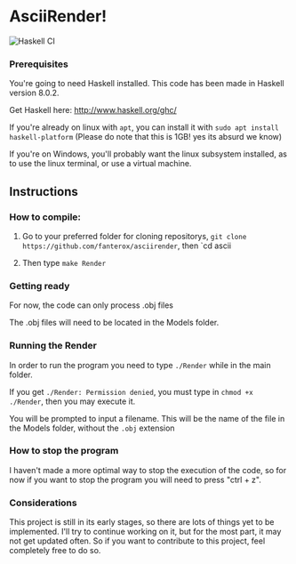 # AsciiRender!

![Haskell CI](https://github.com/flleeppyy/AsciiRender/workflows/Haskell%20CI/badge.svg)

### Prerequisites

You're going to need Haskell installed. This code has been made in Haskell version 8.0.2.

Get Haskell here: http://www.haskell.org/ghc/ 

If you're already on linux with `apt`, you can install it with `sudo apt install haskell-platform` (Please do note that this is 1GB! yes its absurd we know)

If you're on Windows, you'll probably want the linux subsystem installed, as to use the linux terminal, or use a virtual machine.

## Instructions

### How to compile:

1. Go to your preferred folder for cloning repositorys, `git clone https://github.com/fanterox/asciirender`, then `cd ascii

2. Then type `make Render`


### Getting ready

For now, the code can only process .obj files

The .obj files will need to be located in the Models folder.

### Running the Render

In order to run the program you need to type `./Render` while in the main folder.

If you get `./Render: Permission denied`, you must type in `chmod +x ./Render`, then you may execute it.

You will be prompted to input a filename. This will be the name of the file in the Models folder, without the `.obj` extension

### How to stop the program

I haven't made a more optimal way to stop the execution of the code, so for now if you want to stop the program you will need to press "ctrl + z". 

### Considerations

This project is still in its early stages, so there are lots of things yet to be implemented. I'll try to continue working on it, but for the most part, it may not get updated often.
So if you want to contribute to this project, feel completely free to do so.
